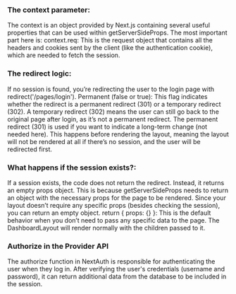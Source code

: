 ### The context parameter:
The context is an object provided by Next.js containing several useful properties that can be used within getServerSideProps. The most important part here is:
context.req: This is the request object that contains all the headers and cookies sent by the client (like the authentication cookie), which are needed to fetch the session.

### The redirect logic:
If no session is found, you’re redirecting the user to the login page with redirect('/pages/login').
Permanent (false or true): This flag indicates whether the redirect is a permanent redirect (301) or a temporary redirect (302).
A temporary redirect (302) means the user can still go back to the original page after login, as it’s not a permanent redirect. The permanent redirect (301) is used if you want to indicate a long-term change (not needed here).
This happens before rendering the layout, meaning the layout will not be rendered at all if there’s no session, and the user will be redirected first.

### What happens if the session exists?:
If a session exists, the code does not return the redirect. Instead, it returns an empty props object.
This is because getServerSideProps needs to return an object with the necessary props for the page to be rendered. Since your layout doesn’t require any specific props (besides checking the session), you can return an empty object.
return { props: {} }: This is the default behavior when you don’t need to pass any specific data to the page. The DashboardLayout will render normally with the children passed to it.

### Authorize in the Provider API
The authorize function in NextAuth is responsible for authenticating the user when they log in. After verifying the user's credentials (username and password), it can return additional data from the database to be included in the session.